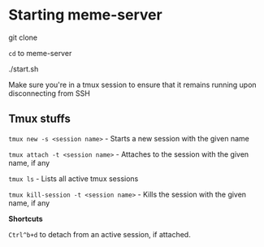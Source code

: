 # Starting meme-server
git clone

`cd` to meme-server

./start.sh


Make sure you're in a tmux session to ensure that it remains running upon disconnecting from SSH

## Tmux stuffs
`tmux new -s <session name>` - Starts a new session with the given name

`tmux attach -t <session name>` - Attaches to the session with the given name, if any

`tmux ls` - Lists all active tmux sessions

`tmux kill-session -t <session name>` - Kills the session with the given name, if any


**Shortcuts**

`Ctrl^b+d` to detach from an active session, if attached.
